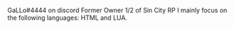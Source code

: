 GaLLo#4444 on discord
Former Owner 1/2 of Sin City RP
I mainly focus on the following languages: HTML and LUA.
<!---
itakebitcoin/itakebitcoin is a ✨ special ✨ repository because its `README.md` (this file) appears on your GitHub profile.
You can click the Preview link to take a look at your changes.
--->
